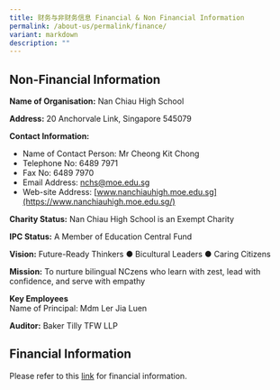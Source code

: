 ```yaml
---
title: 财务与非财务信息 Financial & Non Financial Information
permalink: /about-us/permalink/finance/
variant: markdown
description: ""
---
```

## **Non-Financial Information**
 
**Name of Organisation:** Nan Chiau High School

**Address:** 20 Anchorvale Link, Singapore 545079

**Contact Information:**

*   Name of Contact Person: Mr Cheong Kit Chong
*   Telephone No: 6489 7971
*   Fax No: 6489 7970
*   Email Address: nchs@moe.edu.sg
*   Web-site Address: [www.nanchiauhigh.moe.edu.sg](https://www.nanchiauhigh.moe.edu.sg/)

**Charity Status:** Nan Chiau High School is an Exempt Charity

**IPC Status:** A Member of Education Central Fund

**Vision:** Future-Ready Thinkers ● Bicultural Leaders ● Caring Citizens

**Mission:** To nurture bilingual NCzens who learn with zest, lead with confidence, and serve with empathy

**Key Employees**  
Name of Principal: Mdm Ler Jia Luen

**Auditor:** Baker Tilly TFW LLP

## **Financial Information** 
Please refer to this [link](https://www.moe.gov.sg/-/media/files/about-us/financial-summary/2022/nan-chiau-high-school.pdf) for financial information.